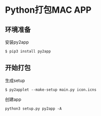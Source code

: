 # Python打包MAC APP

## 环境准备

安装py2app

```sh
$ pip3 install py2app
```

## 开始打包

生成setup

```shell
$ py2applet --make-setup main.py icon.icns
```

创建app

```shell
python3 setup.py py2app -A
```

